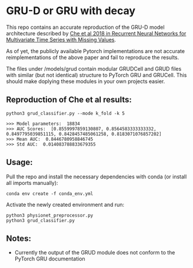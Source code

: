 # GRU-D or GRU with decay

This repo contains an accurate reproduction of the GRU-D model architecture described by [Che et al 2018 in Recurrent Neural Networks for Multivariate Time Series with Missing Values](https://www.nature.com/articles/s41598-018-24271-9).

As of yet, the publicly available Pytorch implementations are not accurate reimplementations of the above paper and fail to reproduce the results.

The files under /models/grud contain modular GRUDCell and GRUD files with similar (but not identical) structure to PyTorch GRU and GRUCell. This should make doplying these modules in your own projects easier.

## Reproduction of Che et al results:

```
python3 grud_classifier.py --mode k_fold -k 5

>>> Model parameters:  18834
>>> AUC Scores:  [0.8559997859130807, 0.8564583333333332, 0.8497795039851115, 0.8428457485061258, 0.8183071076857202]
>>> Mean AUC:  0.8446780958846745
>>> Std AUC:  0.014083788833679355

```

## Usage:
Pull the repo and install the necessary dependencies with conda (or install all imports manually):
```
conda env create -f conda_env.yml
```

Activate the newly created environment and run:
```
python3 physionet_preprocessor.py
python3 grud_classifier.py

```

## Notes:

- Currently the output of the GRUD module does not conform to the PyTorch GRU documentation
